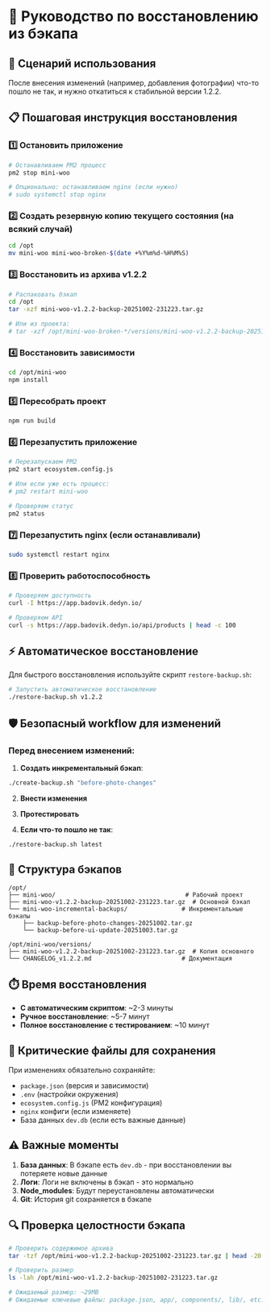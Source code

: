 # 🔄 Руководство по восстановлению из бэкапа

## 🎯 Сценарий использования
После внесения изменений (например, добавления фотографии) что-то пошло не так, и нужно откатиться к стабильной версии 1.2.2.

## 📋 Пошаговая инструкция восстановления

### 1️⃣ **Остановить приложение**
```bash
# Останавливаем PM2 процесс
pm2 stop mini-woo

# Опционально: останавливаем nginx (если нужно)
# sudo systemctl stop nginx
```

### 2️⃣ **Создать резервную копию текущего состояния** (на всякий случай)
```bash
cd /opt
mv mini-woo mini-woo-broken-$(date +%Y%m%d-%H%M%S)
```

### 3️⃣ **Восстановить из архива v1.2.2**
```bash
# Распаковать бэкап
cd /opt
tar -xzf mini-woo-v1.2.2-backup-20251002-231223.tar.gz

# Или из проекта:
# tar -xzf /opt/mini-woo-broken-*/versions/mini-woo-v1.2.2-backup-20251002-231223.tar.gz
```

### 4️⃣ **Восстановить зависимости**
```bash
cd /opt/mini-woo
npm install
```

### 5️⃣ **Пересобрать проект**
```bash
npm run build
```

### 6️⃣ **Перезапустить приложение**
```bash
# Перезапускаем PM2
pm2 start ecosystem.config.js

# Или если уже есть процесс:
# pm2 restart mini-woo

# Проверяем статус
pm2 status
```

### 7️⃣ **Перезапустить nginx** (если останавливали)
```bash
sudo systemctl restart nginx
```

### 8️⃣ **Проверить работоспособность**
```bash
# Проверяем доступность
curl -I https://app.badovik.dedyn.io/

# Проверяем API
curl -s https://app.badovik.dedyn.io/api/products | head -c 100
```

## ⚡ Автоматическое восстановление

Для быстрого восстановления используйте скрипт `restore-backup.sh`:

```bash
# Запустить автоматическое восстановление
./restore-backup.sh v1.2.2
```

## 🛡️ Безопасный workflow для изменений

### Перед внесением изменений:
1. **Создать инкрементальный бэкап**:
```bash
./create-backup.sh "before-photo-changes"
```

2. **Внести изменения**

3. **Протестировать**

4. **Если что-то пошло не так**:
```bash
./restore-backup.sh latest
```

## 📁 Структура бэкапов

```
/opt/
├── mini-woo/                                    # Рабочий проект
├── mini-woo-v1.2.2-backup-20251002-231223.tar.gz  # Основной бэкап
└── mini-woo-incremental-backups/               # Инкрементальные бэкапы
    ├── backup-before-photo-changes-20251002.tar.gz
    └── backup-before-ui-update-20251003.tar.gz

/opt/mini-woo/versions/
├── mini-woo-v1.2.2-backup-20251002-231223.tar.gz  # Копия основного
└── CHANGELOG_v1.2.2.md                         # Документация
```

## ⏱️ Время восстановления
- **С автоматическим скриптом**: ~2-3 минуты
- **Ручное восстановление**: ~5-7 минут
- **Полное восстановление с тестированием**: ~10 минут

## 🚨 Критические файлы для сохранения

При изменениях обязательно сохраняйте:
- `package.json` (версия и зависимости)
- `.env` (настройки окружения)
- `ecosystem.config.js` (PM2 конфигурация)
- `nginx` конфиги (если изменяете)
- База данных `dev.db` (если есть важные данные)

## ⚠️ Важные моменты

1. **База данных**: В бэкапе есть `dev.db` - при восстановлении вы потеряете новые данные
2. **Логи**: Логи не включены в бэкап - это нормально
3. **Node_modules**: Будут переустановлены автоматически
4. **Git**: История git сохраняется в бэкапе

## 🔍 Проверка целостности бэкапа

```bash
# Проверить содержимое архива
tar -tzf /opt/mini-woo-v1.2.2-backup-20251002-231223.tar.gz | head -20

# Проверить размер
ls -lah /opt/mini-woo-v1.2.2-backup-20251002-231223.tar.gz

# Ожидаемый размер: ~29MB
# Ожидаемые ключевые файлы: package.json, app/, components/, lib/, etc.
```
